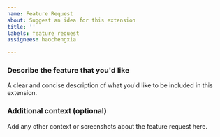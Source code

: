 ```yaml
---
name: Feature Request
about: Suggest an idea for this extension
title: ''
labels: feature request
assignees: haochengxia

---
```


### Describe the feature that you'd like

A clear and concise description of what you'd like to be included in this extension.

### Additional context (optional)

Add any other context or screenshots about the feature request here.
